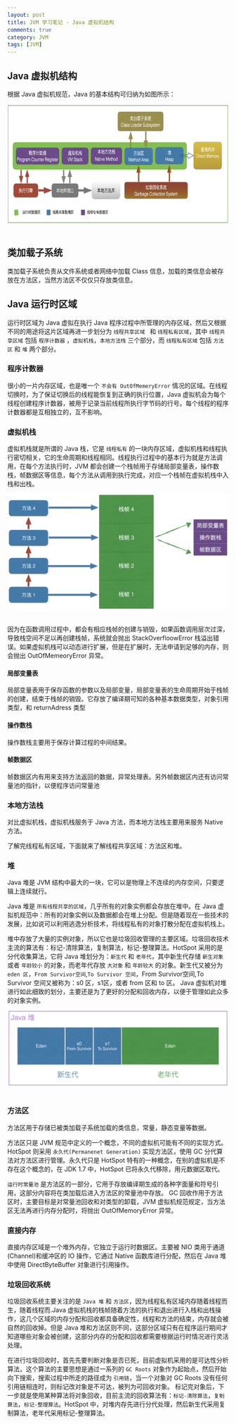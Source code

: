 ```yaml
---
layout: post
title: JVM 学习笔记 - Java 虚拟机结构
comments: true
category: JVM
tags: [JVM]
---
```

## Java 虚拟机结构

根据 Java 虚拟机规范，Java 的基本结构可归纳为如图所示：
<div align="center">
<img src="/attachments/images/learn_jvm/learn_jvm_chapter_2-0.png" width="700"  height="271"/>
 </div>
<br>

## 类加载子系统

类加载子系统负责从文件系统或者网络中加载 Class 信息，加载的类信息会被存放在方法区，当然方法区不仅仅只存放类信息。

## Java 运行时区域

运行时区域为 Java 虚拟在执行 Java 程序过程中所管理的内存区域，然后又根据不同的用途将这片区域再进一步划分为 ```线程共享区域 ``` 和 ```线程私有区域```，其中 ```线程共享区域``` 包括 ```程序计数器``` ，```虚拟机栈```，```本地方法栈``` 三个部分，而 ```线程私有区域``` 包括 ```方法区``` 和 ```堆``` 两个部分。

### 程序计数器

很小的一片内存区域，也是唯一个 ```不会有 OutOfMemeryError``` 情况的区域。在线程切换时，为了保证切换后的线程能恢复到正确的执行位置，Java 虚拟机会为每个线程创建程序计数器，被用于记录当前线程所执行字节码的行号。每个线程的程序计数器都是互相独立的，互不影响。

### 虚拟机栈

虚拟机栈就是所谓的 Java 栈，它是 ```线程私有``` 的一块内存区域，虚拟机栈和线程执行密切相关，它的生命周期和线程相同。线程执行过程中的基本行为就是方法调用，在每个方法执行时，JVM 都会创建一个栈帧用于存储局部变量表，操作数栈，帧数据区等信息，每个方法从调用到执行完成，对应一个栈帧在虚拟机栈中入栈和出栈。

<div align="center">
<img src="/attachments/images/learn_jvm/learn_jvm_chapter_2-1.png" width="500"  height="262"/>
 </div>
<br>


因为在函数调用过程中，都会有相应栈帧的创建与销毁，如果函数调用层次过深，导致栈空间不足以再创建栈帧，系统就会抛出 StackOverfloowError 栈溢出错误。如果虚拟机栈可以动态进行扩展，但是在扩展时，无法申请到足够的内存，则会抛出 OutOfMemeoryError 异常。

#### 局部变量表

局部变量表用于保存函数的参数以及局部变量，局部变量表的生命周期开始于栈帧的创建，结束于栈帧的销毁。它存放了编译期可知的各种基本数据类型，对象引用类型，和 returnAdress 类型

#### 操作数栈

操作数栈主要用于保存计算过程的中间结果。

#### 帧数据区

帧数据区内有用来支持方法返回的数据，异常处理表。另外帧数据区内还有访问常量池的指针，以便程序访问常量池

### 本地方法栈

对比虚拟机栈，虚拟机栈服务于 Java 方法，而本地方法栈主要用来服务 Native 方法。

了解完线程私有区域，下面就来了解线程共享区域：方法区和堆。

### 堆

Java 堆是 JVM 结构中最大的一块，它可以是物理上不连续的内存空间，只要逻辑上连续就行。

Java 堆是 ```所有线程共享的区域```，几乎所有的对象实例都会存放在堆中。在 Java 虚拟机规范中：所有的对象实例以及数据都会在堆上分配。但是随着现在一些技术的发展，比如说可以利用逃逸分析技术，将线程私有的对象打散分配在虚拟机栈上。

堆中存放了大量的实例对象，所以它也是垃圾回收管理的主要区域。垃圾回收技术主流的算法有：标记-清除算法，复制算法，标记-整理算法。HotSpot 采用的是分代收集算法，它将 Java 堆划分为：```新生代``` 和 ```老年代```，其中新生代存储 ```新生对象``` 或者 ```年龄较小``` 的对象，而老年代存放 ```大对象``` 和 ```年龄较大``` 的对象。新生代又被分为 ```eden 区```，```From Survivor空间```,```To Survivor 空间```，From Survivor空间,To Survivor 空间又被称为：s0 区，s1区，或者 from 区和 to 区。
Java 虚拟机对堆进行如此细致的划分，主要还是为了更好的分配和回收内存，以便于管理如此众多的对象实例。

<div align="center">
<img src="/attachments/images/learn_jvm/learn_jvm_chapter_2-2.png"  width="500"  height="171"/>
 </div>
<br>

### 方法区

方法区用于存储已被类加载子系统加载的类信息，常量，静态变量等数据。

方法区只是 JVM 规范中定义的一个概念，不同的虚拟机可能有不同的实现方式。HotSpot 则采用 ```永久代(Permanenet Generation)``` 实现方法区，使用 GC 分代算法对方法区进行管理。永久代只是 HotSpot 特有的一种概念，在别的虚拟机是不存在这个概念的，在 JDK 1.7 中，HotSpot 已将永久代移除，用元数据区取代。

```运行时常量池``` 是方法区的一部分，它用于存放编译期生成的各种字面量和符号引用，这部分内容将在类加载后进入方法区的常量池中存放。
GC 回收作用于方法区时，主要目标是对常量池回收和对类型的卸载，JVM 虚拟机规范规定，当方法区无法再进行内存分配时，将抛出 OutOfMemoryError 异常。


### 直接内存

直接内存区域是一个堆外内存，它独立于运行时数据区。主要被 NIO 类用于通道(Channel)和缓冲区的 IO 操作，它通过 Native 函数库进行分配，然后在 Java 堆中使用 DirectByteBuffer 对象进行引用操作。

### 垃圾回收系统

垃圾回收系统主要关注的是 ```Java 堆``` 和 ```方法区```，因为线程私有区域内存随着线程而生，随着线程而.Java 虚拟机栈的栈帧随着方法的执行和退出进行入栈和出栈操作，这几个区域的内存分配和回收都具备确定性，线程和方法的结束，内存就会被自然的回收掉。但是 Java 堆和方法区则不同，这部分区域只有在程序运行期间才知道哪些对象会被创建，这部分内存的分配和回收都需要根据运行时情况进行灵活处理。

在进行垃圾回收时，首先先要判断对象是否已死，目前虚拟机采用的是可达性分析算法，这个算法的主要思想是通过一系列的 ```GC Roots``` 对象作为起始点，然后开始向下搜索，搜索过程中所走的路径成为 ```引用链```，当一个对象对 GC Roots 没有任何引用链相连时，则标记改对象是不可达，被列为可回收对象。
标记完对象后，下一步就是使用某种算法将对象回收，目前主流的回收算法有：```标记-清除算法```，```复制算法```，```标记-整理算法```。HotSpot 中，对堆内存先进行分代处理，然后新生代采用复制算法，老年代采用标记-整理算法。

